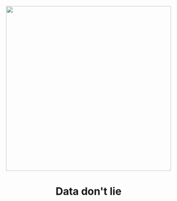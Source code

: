 <div id="header" align="center">
  <img src="https://media.giphy.com/media/fV0oSDsZ4UgdW/giphy.gif" width="450"/>
</div>

<div align="center"><h1>Data don't lie</h1></div>

